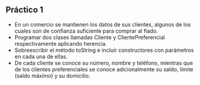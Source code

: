 ## Práctico 1

* En un comercio se mantienen los datos de sus clientes, algunos de los cuales son de confianza suficiente para comprar al fiado. 
* Programar dos clases llamadas Cliente y ClientePreferencial respectivamente aplicando herencia.
* Sobreescribir el método toString e incluir constructores con parámetros en cada una de ellas.
* De cada cliente se conoce su número, nombre y teléfono, mientras que de los clientes preferenciales se conoce adicionalmente su saldo, límite (saldo máximo) y su domicilio.